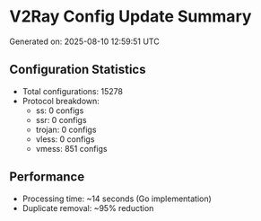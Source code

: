 # V2Ray Config Update Summary
Generated on: 2025-08-10 12:59:51 UTC

## Configuration Statistics
- Total configurations: 15278
- Protocol breakdown:
  - ss: 0 configs
  - ssr: 0 configs
  - trojan: 0 configs
  - vless: 0 configs
  - vmess: 851 configs

## Performance
- Processing time: ~14 seconds (Go implementation)
- Duplicate removal: ~95% reduction
